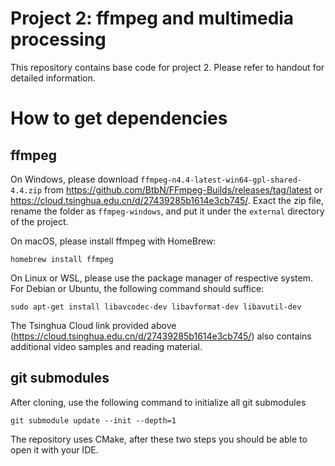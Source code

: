 # Project 2: ffmpeg and multimedia processing

This repository contains base code for project 2. Please refer to handout for detailed information.

# How to get dependencies

## ffmpeg

On Windows, please download
`ffmpeg-n4.4-latest-win64-gpl-shared-4.4.zip` from https://github.com/BtbN/FFmpeg-Builds/releases/tag/latest
or https://cloud.tsinghua.edu.cn/d/27439285b1614e3cb745/.
Exact the zip file, rename the folder as `ffmpeg-windows`, and put it under
the `external` directory of the project.

On macOS, please install ffmpeg with HomeBrew:
```
homebrew install ffmpeg
```

On Linux or WSL, please use the package manager of respective system. For Debian
or Ubuntu, the following command should suffice:
```
sudo apt-get install libavcodec-dev libavformat-dev libavutil-dev
```

The Tsinghua Cloud link provided above
(https://cloud.tsinghua.edu.cn/d/27439285b1614e3cb745/) also contains additional
video samples and reading material.

## git submodules

After cloning, use the following command to initialize all git submodules
```
git submodule update --init --depth=1
```

The repository uses CMake, after these two steps you should be able to open it with your IDE.
